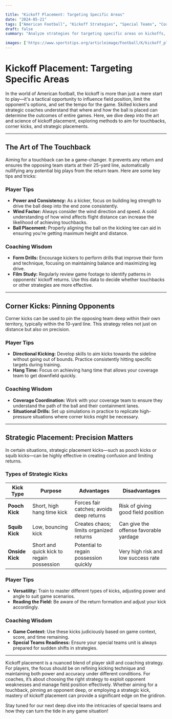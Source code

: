 ```yaml
---

title: "Kickoff Placement: Targeting Specific Areas"
date: "2024-05-21"
tags: ["American Football", "Kickoff Strategies", "Special Teams", "Coaching", "Player Tips", "Game Tactics"]
draft: false
summary: "Analyze strategies for targeting specific areas on kickoffs, including aiming for touchbacks, corner kicks, and strategic placement."

images: ['https://www.sportstips.org/articleimage/Football/K/kickoff_placement_targeting_specific_areas.webp']
---
```


# Kickoff Placement: Targeting Specific Areas

In the world of American football, the kickoff is more than just a mere start to play—it's a tactical opportunity to influence field position, limit the opponent's options, and set the tempo for the game. Skilled kickers and strategic coaches understand that where and how the ball is placed can determine the outcomes of entire games. Here, we dive deep into the art and science of kickoff placement, exploring methods to aim for touchbacks, corner kicks, and strategic placements.

---

## The Art of The Touchback

Aiming for a touchback can be a game-changer. It prevents any return and ensures the opposing team starts at their 25-yard line, automatically nullifying any potential big plays from the return team. Here are some key tips and tricks:

### Player Tips

- **Power and Consistency:** As a kicker, focus on building leg strength to drive the ball deep into the end zone consistently.
- **Wind Factor:** Always consider the wind direction and speed. A solid understanding of how wind affects flight distance can increase the likelihood of achieving touchbacks.
- **Ball Placement:** Properly aligning the ball on the kicking tee can aid in ensuring you're getting maximum height and distance.

### Coaching Wisdom

- **Form Drills:** Encourage kickers to perform drills that improve their form and technique, focusing on maintaining balance and maximizing leg drive.
- **Film Study:** Regularly review game footage to identify patterns in opponents' kickoff returns. Use this data to decide whether touchbacks or other strategies are more effective.

---

## Corner Kicks: Pinning Opponents

Corner kicks can be used to pin the opposing team deep within their own territory, typically within the 10-yard line. This strategy relies not just on distance but also on precision.

### Player Tips

- **Directional Kicking:** Develop skills to aim kicks towards the sideline without going out of bounds. Practice consistently hitting specific targets during training.
- **Hang Time:** Focus on achieving hang time that allows your coverage team to get downfield quickly.

### Coaching Wisdom

- **Coverage Coordination:** Work with your coverage team to ensure they understand the path of the ball and their containment lanes.
- **Situational Drills:** Set up simulations in practice to replicate high-pressure situations where corner kicks might be necessary.

---

## Strategic Placement: Precision Matters

In certain situations, strategic placement kicks—such as pooch kicks or squib kicks—can be highly effective in creating confusion and limiting returns. 

### Types of Strategic Kicks

| **Kick Type** | **Purpose** | **Advantages** | **Disadvantages** |
|---------------|-------------|----------------|--------------------|
| **Pooch Kick**| Short, high hang time kick | Forces fair catches; avoids deep returns | Risk of giving good field position|
| **Squib Kick**| Low, bouncing kick | Creates chaos; limits organized returns | Can give the offense favorable yardage |
| **Onside Kick**| Short and quick kick to regain possession | Potential to regain possession quickly | Very high risk and low success rate|

### Player Tips

- **Versatility:** Train to master different types of kicks, adjusting power and angle to suit game scenarios.
- **Reading the Field:** Be aware of the return formation and adjust your kick accordingly.

### Coaching Wisdom

- **Game Context:** Use these kicks judiciously based on game context, score, and time remaining.
- **Special Teams Readiness:** Ensure your special teams unit is always prepared for sudden shifts in strategies.

---

Kickoff placement is a nuanced blend of player skill and coaching strategy. For players, the focus should be on refining kicking technique and maintaining both power and accuracy under different conditions. For coaches, it’s about choosing the right strategy to exploit opponent weaknesses and manage field position effectively. Whether aiming for a touchback, pinning an opponent deep, or employing a strategic kick, mastery of kickoff placement can provide a significant edge on the gridiron.

Stay tuned for our next deep dive into the intricacies of special teams and how they can turn the tide in any game situation!
```